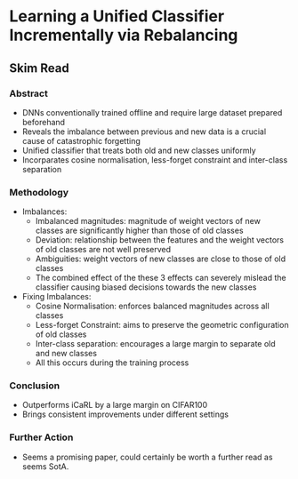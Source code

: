 # Learning a Unified Classifier Incrementally via Rebalancing
## Skim Read
### Abstract
- DNNs conventionally trained offline and require large dataset prepared beforehand
- Reveals the imbalance between previous and new data is a crucial cause of catastrophic forgetting
- Unified classifier that treats both old and new classes uniformly
- Incorparates cosine normalisation, less-forget constraint and inter-class separation

### Methodology
- Imbalances:
	- Imbalanced magnitudes: magnitude of weight vectors of new classes are significantly higher than those of old classes
	- Deviation: relationship between the features and the weight vectors of old classes are not well preserved
	- Ambiguities: weight vectors of new classes are close to those of old classes
	- The combined effect of the these 3 effects can severely mislead the classifier causing biased decisions towards the new classes 
- Fixing Imbalances:
	- Cosine Normalisation: enforces balanced magnitudes across all classes
	- Less-forget Constraint: aims to preserve the geometric configuration of old classes
	- Inter-class separation: encourages a large margin to separate old and new classes
	- All this occurs during the training process

### Conclusion
- Outperforms iCaRL by a large margin on CIFAR100
- Brings consistent improvements under different settings

### Further Action
- Seems a promising paper, could certainly be worth a further read as seems SotA.